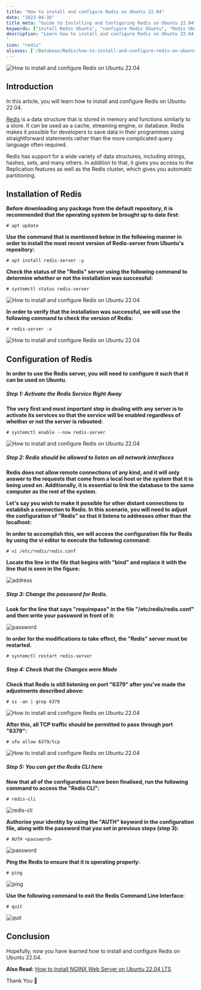 ```yaml
---
title: "How to install and configure Redis on Ubuntu 22.04"
date: "2023-04-16"
title_meta: "Guide to Installing and Configuring Redis on Ubuntu 22.04"
keywords: ["install Redis Ubuntu", "configure Redis Ubuntu", "Redis Ubuntu 22.04", "Redis installation guide", "Redis setup Ubuntu", "Ubuntu Redis tutorial", "Redis server configuration", "Redis database Ubuntu"]
description: "Learn how to install and configure Redis on Ubuntu 22.04 with this comprehensive guide. Follow these steps to set up Redis, a powerful in-memory data store, for caching and database applications on your Ubuntu system.
"
icon: "redis"
aliases: ['/Database/Redis/how-to-install-and-configure-redis-on-ubuntu-22-04/']
---
```


![How to install and configure Redis on Ubuntu 22.04](images/How-to-install-and-configure-Redis-on-Ubuntu-22.04_utho.jpg)

## Introduction

In this article, you will learn how to install and configure Redis on Ubuntu 22.04.

[Redis](https://en.wikipedia.org/wiki/Redis) is a data structure that is stored in memory and functions similarly to a store. It can be used as a cache, streaming engine, or database. Redis makes it possible for developers to save data in their programmes using straightforward statements rather than the more complicated query language often required.

Redis has support for a wide variety of data structures, including strings, hashes, sets, and many others. In addition to that, it gives you access to the Replication features as well as the Redis cluster, which gives you automatic partitioning.

## Installation of Redis

**Before downloading any package from the default repository, it is recommended that the operating system be brought up to date first:**

```
# apt update

```

**Use the command that is mentioned below in the following manner in order to install the most recent version of Redis-server from Ubuntu's repository:**

```
# apt install redis-server -y

```

**Check the status of the "Redis" server using the following command to determine whether or not the installation was successful:**

```
# systemctl status redis-server

```

![How to install and configure Redis on Ubuntu 22.04](images/image-961.png)

**In order to verify that the installation was successful, we will use the following command to check the version of Redis:**

```
# redis-server -v

```

![How to install and configure Redis on Ubuntu 22.04](images/image-962.png)

## Configuration of Redis

**In order to use the Redis server, you will need to configure it such that it can be used on Ubuntu.**

##### Step 1: Activate the Redis Service Right Away

**The very first and most important step in dealing with any server is to activate its services so that the service will be enabled regardless of whether or not the server is rebooted:**

```
# systemctl enable --now redis-server

```

![How to install and configure Redis on Ubuntu 22.04](images/image-963.png)

##### Step 2: Redis should be allowed to listen on all network interfaces

**Redis does not allow remote connections of any kind, and it will only answer to the requests that come from a local host or the system that it is being used on. Additionally, it is essential to link the database to the same computer as the rest of the system.**

**Let's say you wish to make it possible for other distant connections to establish a connection to Redis. In this scenario, you will need to adjust the configuration of "Redis" so that it listens to addresses other than the localhost:**

**In order to accomplish this, we will access the configuration file for Redis by using the vi editor to execute the following command:**

```
# vi /etc/redis/redis.conf

```

**Locate the line in the file that begins with "bind" and replace it with the line that is seen in the figure:**

![address](images/3-16.png)

##### Step 3: Change the password for Redis.

**Look for the line that says "requirepass" in the file "/etc/redis/redis.conf" and then write your password in front of it:**

![password](images/4-14.png)

**In order for the modifications to take effect, the "Redis" server must be restarted.**

```
# systemctl restart redis-server

```

##### Step 4: Check that the Changes were Made

**Check that Redis is still listening on port "6379" after you've made the adjustments described above:**

```
# ss -an | grep 6379

```

![How to install and configure Redis on Ubuntu 22.04](images/5-15.png)

**After this, all TCP traffic should be permitted to pass through port "6379":**

```
# ufw allow 6379/tcp

```

![How to install and configure Redis on Ubuntu 22.04](images/6-12.png)

##### Step 5: You can get the Redis CLI here

**Now that all of the configurations have been finalised, run the following command to access the "Redis CLI":**

```
# redis-cli

```

![redis-cli](images/7-10.png)

**Authorise your identity by using the "AUTH" keyword in the configuration file, along with the password that you set in previous steps (step 3):**

```
# AUTH <password>

```

![password](images/8-9.png)

**Ping the Redis to ensure that it is operating properly:**

```
# ping

```

![ping](images/9-9.png)

**Use the following command to exit the Redis Command Line Interface:**

```
# quit

```

![quit](images/10-10.png)

## Conclusion

Hopefully, now you have learned how to install and configure Redis on Ubuntu 22.04.

**Also Read:** [How to Install NGINX Web Server on Ubuntu 22.04 LTS](https://utho.com/docs/tutorial/how-to-install-nginx-web-server-on-ubuntu-22-04-lts/)

Thank You 🙂

